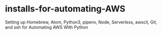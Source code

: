# installs-for-automating-AWS
Setting up Homebrew, Atom, Python3, pipenv, Node, Serverless, awscli, Git, and ssh for Automating AWS With Python
